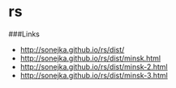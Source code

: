 # rs

###Links
- http://sonejka.github.io/rs/dist/
- http://sonejka.github.io/rs/dist/minsk.html
- http://sonejka.github.io/rs/dist/minsk-2.html
- http://sonejka.github.io/rs/dist/minsk-3.html
